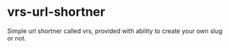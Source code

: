 # vrs-url-shortner
Simple url shortner called vrs, provided with ability to create your own slug or not.
